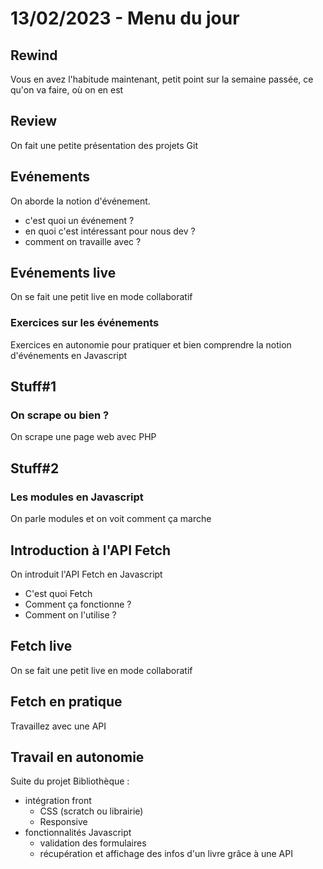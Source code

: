 # 13/02/2023 - Menu du jour

## Rewind

Vous en avez l'habitude maintenant, petit point sur la semaine passée, ce qu'on va faire, où on en est

## Review

On fait une petite présentation des projets Git

## Evénements

On aborde la notion d'événement.

- c'est quoi un événement ?
- en quoi c'est intéressant pour nous dev ?
- comment on travaille avec ?

## Evénements live

On se fait une petit live en mode collaboratif

### Exercices sur les événements

Exercices en autonomie pour pratiquer et bien comprendre la notion d'événements en Javascript

## Stuff#1

### On scrape ou bien ?

On scrape une page web avec PHP

## Stuff#2

### Les modules en Javascript

On parle modules et on voit comment ça marche

## Introduction à l'API Fetch

On introduit l'API Fetch en Javascript

- C'est quoi Fetch
- Comment ça fonctionne ?
- Comment on l'utilise ?

## Fetch live

On se fait une petit live en mode collaboratif

## Fetch en pratique

Travaillez avec une API

## Travail en autonomie

Suite du projet Bibliothèque :

- intégration front
  - CSS (scratch ou librairie)
  - Responsive
- fonctionnalités Javascript
  - validation des formulaires
  - récupération et affichage des infos d'un livre grâce à une API
